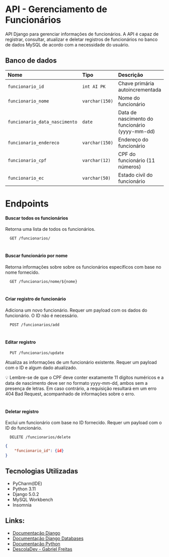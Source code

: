 # API - Gerenciamento de Funcionários

API Django para gerenciar informações de funcionários. A API é capaz de registrar, consultar, atualizar e deletar registros de funcionários no banco de dados MySQL de acordo com a necessidade do usuário.


## Banco de dados
| Nome | Tipo     | Descrição                |
| :-------- | :------- | :------------------------- |
| `funcionario_id` | `int AI PK` | Chave primária autoincrementada |
| `funcionario_nome` | `varchar(150)` | Nome do funcionário |
| `funcionario_data_nascimento` | `date` | Data de nascimento do funcionário (yyyy-mm-dd) |
| `funcionario_endereco` | `varchar(150)` | Endereço do funcionário |
| `funcionario_cpf` | `varchar(12)` | CPF do funcionário (11 números) |
| `funcionario_ec` | `varchar(50)` | Estado civil do funcionário |

# Endpoints

#### Buscar todos os funcionários

Retorna uma lista de todos os funcionários.

```http
  GET /funcionarios/
```

#
#### Buscar funcionário por nome

Retorna informações sobre sobre os funcionários específicos com base no nome fornecido.

```http
  GET /funcionarios/nome/${nome}
```



#
#### Criar registro de funcionário

Adiciona um novo funcionário. Requer um payload com os dados do funcionário. O ID não é necessário.

```http
  POST /funcionarios/add
```


#
#### Editar registro

```http
  PUT /funcionarios/update
```

Atualiza as informações de um funcionário existente. Requer um payload com o ID e algum dado atualizado.


💡 Lembre-se de que o CPF deve conter exatamente 11 dígitos numéricos e a data de nascimento deve ser no formato yyyy-mm-dd, ambos sem a presença de letras. Em caso contrário, a requisição resultará em um erro 404 Bad Request, acompanhado de informações sobre o erro.
#
#### Deletar registro

Exclui um funcionário com base no ID fornecido. Requer um payload com o ID do funcionário.

```http
  DELETE /funcionarios/delete
```
```JSON
{
    "funcionario_id": {id}
}
```


## Tecnologias Utilizadas

+ PyCharm(IDE)
+ Python 3.11
+ Django 5.0.2
+ MySQL Workbench
+ Insomnia

## Links:

+ [Documentação Django](https://docs.djangoproject.com/en/5.0/intro/tutorial08/)
+ [Documentação Django Databases](https://docs.djangoproject.com/en/5.0/ref/databases/#mysqlclient)
+ [Documentação Python](https://docs.python.org/pt-br/3/tutorial/)
+ [DescolaDev - Gabriel Freitas](https://www.youtube.com/@DescolaDev)

